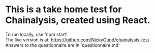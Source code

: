 # This is a take home test for Chainalysis, created using React.

To run locally, use 'npm start'. \
The live version is at: https://github.com/NickyGund/chainalysis-test \
Answers to the questionnaire are in 'questionnaire.md' 



